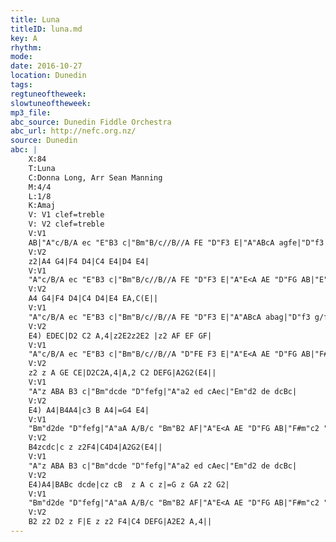 ```yaml
---
title: Luna
titleID: luna.md
key: A
rhythm:
mode:
date: 2016-10-27
location: Dunedin
tags:
regtuneoftheweek:
slowtuneoftheweek:
mp3_file:
abc_source: Dunedin Fiddle Orchestra
abc_url: http://nefc.org.nz/
source: Dunedin
abc: |
    X:84
    T:Luna
    C:Donna Long, Arr Sean Manning
    M:4/4
    L:1/8
    K:Amaj
    V: V1 clef=treble
    V: V2 clef=treble
    V:V1
    AB|"A"c/B/A ec "E"B3 c|"Bm"B/c//B//A FE "D"F3 E|"A"ABcA agfe|"D"f3 g/f/ "E"e2 ed|
    V:V2
    z2|A4 G4|F4 D4|C4 E4|D4 E4|
    V:V1
    "A"c/B/A ec "E"B3 c|"Bm"B/c//B//A FE "D"F3 E|"A"E<A AE "D"FG AB|"E"c2 B2 "A"A3 A||
    V:V2
    A4 G4|F4 D4|C4 D4|E4 EA,C(E||
    V:V1
    "A"c/B/A ec "E"B3 c|"Bm"B/c//B//A FE "D"F3 E|"A"ABcA abag|"D"f3 g/f/"E"e2 d2|
    V:V2
    E4) EDEC|D2 C2 A,4|z2E2z2E2 |z2 AF EF GF|
    V:V1
    "A"c/B/A ec "E"B3 c|"Bm"B/c//B//A "D"FE F3 E|"A"E<A AE "D"FG AB|"F#m"c2 "E"B2 "A"A4||
    V:V2
    z2 z A GE CE|D2C2A,4|A,2 C2 DEFG|A2G2(E4||
    V:V1
    "A"z ABA B3 c|"Bm"dcde "D"fefg|"A"a2 ed cAec|"Em"d2 de dcBc|
    V:V2
    E4) A4|B4A4|c3 B A4|=G4 E4|
    V:V1
    "Bm"d2de "D"fefg|"A"aA A/B/c "Bm"B2 AF|"A"E<A AE "D"FG AB|"F#m"c2 "E"B2 "A"A4||
    V:V2
    B4zcdc|c z z2F4|C4D4|A2G2(E4||
    V:V1
    "A"z ABA B3 c|"Bm"dcde "D"fefg|"A"a2 ed cAec|"Em"d2 de dcBc|
    V:V2
    E4)A4|BABc dcde|cz cB  z A c z|=G z GA z2 G2|
    V:V1
    "Bm"d2de "D"fefg|"A"aA A/B/c "Bm"B2 AF|"A"E<A AE "D"FG AB|"F#m"c2 "E"B2 "A"A4||
    V:V2
    B2 z2 D2 z F|E z z2 F4|C4 DEFG|A2E2 A,4||
---
```

